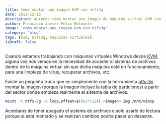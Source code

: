 ```yaml
---
title: Como montar una imagen KVM con ntfs3g
date: 2011-12-15
description: Aprende cómo montar una imagen de máquina virtual KVM con el sistema de archivos NTFS utilizando la herramienta ntfs-3g, ideal para recuperación de datos y mantenimiento.
author: Francisco Javier Félix Belmonte
image: 'como-montar-una-imagen-kvm-con-ntfs3g'
category: 'blog'
tags: [kvm, ntfs3g, maquinas virtuales]
isDraft: false
---
```


Cuando estamos trabajando con máquinas virtuales Windows desde [KVM](http://www.linux-kvm.org/), alguna vez nos vemos en la necesidad de acceder al sistema de archivos dentro de la máquina virtual sin que dicha máquina esté en funcionamiento, para una limpieza de virus, recuperar archivos, etc.

Existe un pequeño truco que es simplemente con la herramienta [ntfs-3g](http://www.ntfs-3g.org/) montar la imagen (porque la imagen incluye la tabla de particiones) a partir del sector donde empieza realmente el sistema de archivos.

```bash
mount -t ntfs-3g -o loop,offset=$((63*512)) <imagen>.img /mnt/winxp
```

Acordaros de tener apagado el sistema de archivos o solo usarlo de lectura porque si está montado y se realizan cambios podría pasar un desastre.
